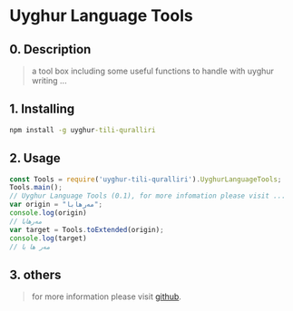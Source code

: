 # Uyghur Language Tools

## 0. Description

> a tool box including some useful functions to handle with uyghur writing ...

## 1. Installing

```cmd
npm install -g uyghur-tili-quralliri
```

## 2. Usage

```js
const Tools = require('uyghur-tili-quralliri').UyghurLanguageTools;
Tools.main();
// Uyghur Language Tools (0.1), for more infomation please visit ...
var origin = "مەرھابا";
console.log(origin)
// مەرھابا
var target = Tools.toExtended(origin);
console.log(target)
// مەر ھا با
```

## 3. others

> for more information please visit [github](https://github.com/kompasim/uyghur-tili-quralliri).
